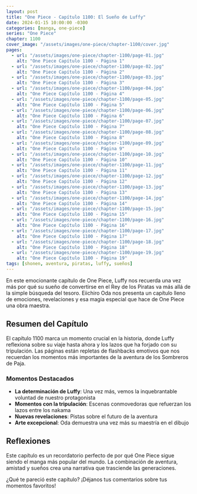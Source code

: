 ```yaml
---
layout: post
title: "One Piece - Capítulo 1100: El Sueño de Luffy"
date: 2024-01-15 10:00:00 -0300
categories: [manga, one-piece]
series: "One Piece"
chapter: 1100
cover_image: "/assets/images/one-piece/chapter-1100/cover.jpg"
pages:
  - url: "/assets/images/one-piece/chapter-1100/page-01.jpg"
    alt: "One Piece Capítulo 1100 - Página 1"
  - url: "/assets/images/one-piece/chapter-1100/page-02.jpg"
    alt: "One Piece Capítulo 1100 - Página 2"
  - url: "/assets/images/one-piece/chapter-1100/page-03.jpg"
    alt: "One Piece Capítulo 1100 - Página 3"
  - url: "/assets/images/one-piece/chapter-1100/page-04.jpg"
    alt: "One Piece Capítulo 1100 - Página 4"
  - url: "/assets/images/one-piece/chapter-1100/page-05.jpg"
    alt: "One Piece Capítulo 1100 - Página 5"
  - url: "/assets/images/one-piece/chapter-1100/page-06.jpg"
    alt: "One Piece Capítulo 1100 - Página 6"
  - url: "/assets/images/one-piece/chapter-1100/page-07.jpg"
    alt: "One Piece Capítulo 1100 - Página 7"
  - url: "/assets/images/one-piece/chapter-1100/page-08.jpg"
    alt: "One Piece Capítulo 1100 - Página 8"
  - url: "/assets/images/one-piece/chapter-1100/page-09.jpg"
    alt: "One Piece Capítulo 1100 - Página 9"
  - url: "/assets/images/one-piece/chapter-1100/page-10.jpg"
    alt: "One Piece Capítulo 1100 - Página 10"
  - url: "/assets/images/one-piece/chapter-1100/page-11.jpg"
    alt: "One Piece Capítulo 1100 - Página 11"
  - url: "/assets/images/one-piece/chapter-1100/page-12.jpg"
    alt: "One Piece Capítulo 1100 - Página 12"
  - url: "/assets/images/one-piece/chapter-1100/page-13.jpg"
    alt: "One Piece Capítulo 1100 - Página 13"
  - url: "/assets/images/one-piece/chapter-1100/page-14.jpg"
    alt: "One Piece Capítulo 1100 - Página 14"
  - url: "/assets/images/one-piece/chapter-1100/page-15.jpg"
    alt: "One Piece Capítulo 1100 - Página 15"
  - url: "/assets/images/one-piece/chapter-1100/page-16.jpg"
    alt: "One Piece Capítulo 1100 - Página 16"
  - url: "/assets/images/one-piece/chapter-1100/page-17.jpg"
    alt: "One Piece Capítulo 1100 - Página 17"
  - url: "/assets/images/one-piece/chapter-1100/page-18.jpg"
    alt: "One Piece Capítulo 1100 - Página 18"
  - url: "/assets/images/one-piece/chapter-1100/page-19.jpg"
    alt: "One Piece Capítulo 1100 - Página 19"
tags: [shonen, aventura, piratas, luffy, sueños]
---
```


En este emocionante capítulo de One Piece, Luffy nos recuerda una vez más por qué su sueño de convertirse en el Rey de los Piratas va más allá de la simple búsqueda del tesoro. Eiichiro Oda nos presenta un capítulo lleno de emociones, revelaciones y esa magia especial que hace de One Piece una obra maestra.

## Resumen del Capítulo

El capítulo 1100 marca un momento crucial en la historia, donde Luffy reflexiona sobre su viaje hasta ahora y los lazos que ha forjado con su tripulación. Las páginas están repletas de flashbacks emotivos que nos recuerdan los momentos más importantes de la aventura de los Sombreros de Paja.

### Momentos Destacados

- **La determinación de Luffy**: Una vez más, vemos la inquebrantable voluntad de nuestro protagonista
- **Momentos con la tripulación**: Escenas conmovedoras que refuerzan los lazos entre los nakama
- **Nuevas revelaciones**: Pistas sobre el futuro de la aventura
- **Arte excepcional**: Oda demuestra una vez más su maestría en el dibujo

## Reflexiones

Este capítulo es un recordatorio perfecto de por qué One Piece sigue siendo el manga más popular del mundo. La combinación de aventura, amistad y sueños crea una narrativa que trasciende las generaciones.

¿Qué te pareció este capítulo? ¡Déjanos tus comentarios sobre tus momentos favoritos!

<!-- Script para datos del manga -->
<script type="application/json" id="manga-pages-data">
{{ page.pages | jsonify }}
</script>